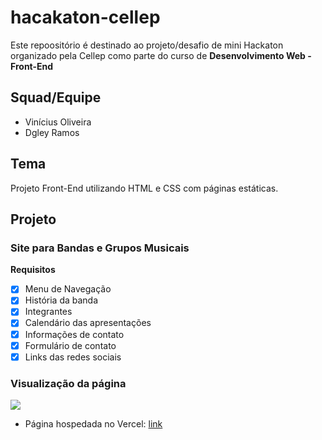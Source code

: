 # hacakaton-cellep

Este repoositório é destinado ao projeto/desafio de mini Hackaton organizado pela Cellep como parte do curso de __Desenvolvimento Web - Front-End__

## Squad/Equipe

* Vinícius Oliveira
* Dgley Ramos

## Tema

Projeto Front-End utilizando HTML e CSS com páginas estáticas.

## Projeto

### Site para Bandas e Grupos Musicais

__Requisitos__

* [x] Menu de Navegação
* [x] História da banda
* [x] Integrantes
* [x] Calendário das apresentações
* [x] Informações de contato
* [x] Formulário de contato
* [x] Links das redes sociais

### Visualização da página

![](https://github.com/vinicius-hso/hacakaton-cellep/blob/main/phillzr-page.gif)

* Página hospedada no Vercel: [link](https://hacakaton-cellep.vercel.app/)
